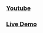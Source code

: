 ### [Youtube](https://youtu.be/ySDrBjdLEgE)

### [Live Demo](https://tashien4.github.io/KOTme_new/)
